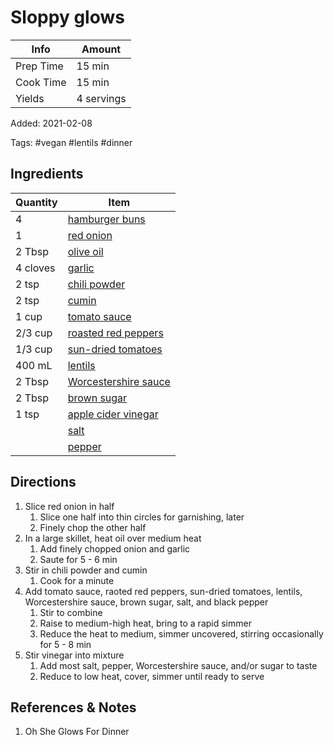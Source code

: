 # Sloppy glows

| Info      | Amount     |
| --------- | ---------- |
| Prep Time | 15 min     |
| Cook Time | 15 min     |
| Yields    | 4 servings |

Added: 2021-02-08

Tags: #vegan #lentils #dinner

## Ingredients

| Quantity | Item                                                              |
| -------- | ----------------------------------------------------------------- |
| 4        | [hamburger buns](../Ingredients/hamburger%20buns.md)              |
| 1        | [red onion](../Ingredients/onion.md)                              |
| 2 Tbsp   | [olive oil](../Ingredients/olive%20oil.md)                        |
| 4 cloves | [garlic](../Ingredients/garlic.md)                                |
| 2 tsp    | [chili powder](../Ingredients/chili%20powder.md)                  |
| 2 tsp    | [cumin](../Ingredients/cumin.md)                                  |
| 1 cup    | [tomato sauce](../Ingredients/tomato%20sauce.md)                  |
| 2/3 cup  | [roasted red peppers](../Ingredients/roasted%20red%20pepper.md)   |
| 1/3 cup  | [sun-dried tomatoes](../Ingredients/sun-dried%20tomatoes.md)      |
| 400 mL   | [lentils](../Ingredients/lentils.md)                              |
| 2 Tbsp   | [Worcestershire sauce](../Ingredients/worchestershire%20sauce.md) |
| 2 Tbsp   | [brown sugar](../Ingredients/brown%20sugar.md)                    |
| 1 tsp    | [apple cider vinegar](../Ingredients/apple%20cider%20vinegar.md)  |
|          | [salt](../Ingredients/salt.md)                                    |
|          | [pepper](../Ingredients/pepper.md)                                |

## Directions

1. Slice red onion in half
   1. Slice one half into thin circles for garnishing, later
   2. Finely chop the other half
2. In a large skillet, heat oil over medium heat
   1. Add finely chopped onion and garlic
   2. Saute for 5 - 6 min
3. Stir in chili powder and cumin
   1. Cook for a minute
4. Add tomato sauce, raoted red peppers, sun-dried tomatoes, lentils, Worcestershire sauce, brown sugar, salt, and black pepper
   1. Stir to combine
   2. Raise to medium-high heat, bring to a rapid simmer
   3. Reduce the heat to medium, simmer uncovered, stirring occasionally for 5 - 8 min
5. Stir vinegar into mixture
   1. Add most salt, pepper, Worcestershire sauce, and/or sugar to taste
   2. Reduce to low heat, cover, simmer until ready to serve

## References & Notes

1. Oh She Glows For Dinner
